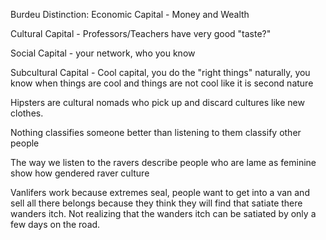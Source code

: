 Burdeu Distinction:
Economic Capital - Money and Wealth

Cultural Capital - Professors/Teachers have very good "taste?"

Social Capital - your network, who you know

Subcultural Capital - Cool capital, you do the "right things" naturally, you know when things are cool and things are not cool like it is second nature

Hipsters are cultural nomads who pick up and discard cultures like new clothes.

Nothing classifies someone better than listening to them classify other people

The way we listen to the ravers describe people who are lame as feminine show how gendered raver culture

Vanlifers work because extremes seal, people want to get into a van and sell all there belongs because they think they will find that satiate there wanders itch. Not realizing that the wanders itch can be satiated by only a few days on the road.


